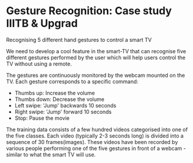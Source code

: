 # Gesture Recognition: Case study IIITB & Upgrad
Recognising 5 different hand gestures to control a smart TV

We need to develop a cool feature in the smart-TV that can recognise five different gestures performed by the user which will help users control the TV without using a remote. 

The gestures are continuously monitored by the webcam mounted on the TV. Each gesture corresponds to a specific command:
 - Thumbs up:  Increase the volume
 - Thumbs down: Decrease the volume
 - Left swipe: 'Jump' backwards 10 seconds
 - Right swipe: 'Jump' forward 10 seconds  
 - Stop: Pause the movie
 
The training data consists of a few hundred videos categorised into one of the five classes.
Each video (typically 2-3 seconds long) is divided into a sequence of 30 frames(images). 
These videos have been recorded by various people performing one of the five gestures in front of a webcam - similar to what the smart TV will use. 
